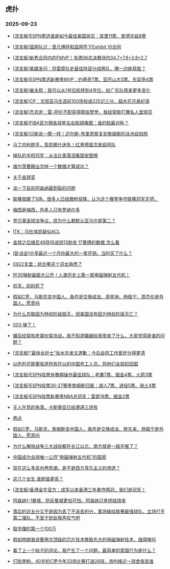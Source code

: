 ## 虎扑 
### 2025-09-23

+ [[流言板]ESPN票选谁是如今最佳美国球员：库里11票、爱德华兹8票](https://bbs.hupu.com/634910175.html)

+ [[流言板]篮网队记：曾凡博将和篮网签下Exhibit 10合同](https://bbs.hupu.com/634910334.html)

+ [[流言板]新秀合同内的FMVP！韦德06总决赛场均34.7+7.8+3.8+2.7](https://bbs.hupu.com/634908245.html)

+ [[流言板]美媒发问：将雷霆队史最佳阵容分成两队，哪一边能获胜？](https://bbs.hupu.com/634909401.html)

+ [[流言板]ESPN票选新赛季MVP：约基奇7票、亚历山大5票、东契奇4票](https://bbs.hupu.com/634910119.html)

+ [[流言板]崔永熙：我可以从1号位轮转到4号位，给广东队带来更多变化](https://bbs.hupu.com/634909077.html)

+ [[流言板]CP：文班亚马生涯前100场投进225记三分，超水花兄弟纪录](https://bbs.hupu.com/634909348.html)

+ [[流言板]杰克逊：雷-阿伦不配获得那些赞誉，我经常能打爆名人堂球员](https://bbs.hupu.com/634907706.html)

+ [[流言板]FIBA官方晒各球星左右脸镜像图：谁的脸最对称？](https://bbs.hupu.com/634908383.html)

+ [[流言板]只能说一模一样！迈尔斯-布里奇斯复刻詹姆斯的泳池自拍照](https://bbs.hupu.com/634908351.html)

+ [马丁内利绝平，哲凯赖什迷失！红黑榜首次来自同队](https://bbs.hupu.com/634906119.html)

+ [掉队的半程冠军：从法比奥落泪看国安困境](https://bbs.hupu.com/634906060.html)

+ [维尔茨要踢出怎样一个数据才算成功？](https://bbs.hupu.com/634904875.html)

+ [关于金球奖](https://bbs.hupu.com/634905931.html)

+ [谈一下目前阿森纳最割裂的问题](https://bbs.hupu.com/634904196.html)

+ [联赛就踢了5场，很多人已经缴枪投降，认为这个赛季争夺联赛冠军无望。](https://bbs.hupu.com/634905008.html)

+ [梅西是梅西，外星人只有罗纳尔多](https://bbs.hupu.com/634909093.html)

+ [登贝莱金球没争议，但为什么都默认亚马尔是第二？](https://bbs.hupu.com/634906054.html)

+ [ITK：马杜埃凯疑似ACL](https://bbs.hupu.com/634907644.html)

+ [金球之后维尼49场16进球13助攻 17黄牌的数据 怎么看](https://bbs.hupu.com/634908016.html)

+ [[卧谈会]分享最近一个月你最大的一笔开销，当时买了什么？](https://bbs.hupu.com/634908840.html)

+ [0922复盘：组合拳这个词太熟悉了](https://bbs.hupu.com/634907756.html)

+ [歼35弹射画面大公开！人类历史上第一架电磁弹射五代机！](https://bbs.hupu.com/634908236.html)

+ [前天，妈妈死了](https://bbs.hupu.com/634907960.html)

+ [假如C罗、马斯克变中国人，条件是交换成龙、周星驰、杨振宁、周杰伦是外国人。愿意吗](https://bbs.hupu.com/634910174.html)

+ [为什么苏联因为特权阶级毁灭，但美国没有因为特权阶级灭亡？](https://bbs.hupu.com/634907897.html)

+ [003 弹了！](https://bbs.hupu.com/634907734.html)

+ [婚后经常和老婆吵架冷战，我不知道婚姻给我带来了什么，大家觉得是谁的问题？ ​​​](https://bbs.hupu.com/634908648.html)

+ [[流言板]“最快女护士”张水华发文道歉：今后会将工作爱好分得更清](https://bbs.hupu.com/634909149.html)

+ [以色列可能要驱逐所有在以的中国务工人员，将他们全部赶回国](https://bbs.hupu.com/634908930.html)

+ [[流言板]ESPN投票休赛期操作最佳球队：老鹰7票、掘金4票、火箭3票](https://bbs.hupu.com/634910292.html)

+ [[流言板]ESPN投票26-27赛季詹姆斯归属：湖人7票、退役5票、骑士4票](https://bbs.hupu.com/634910231.html)

+ [[流言板]ESPN投票新赛季NBA总冠军：雷霆18票、掘金2票](https://bbs.hupu.com/634910457.html)

+ [无人在意的角落，卡斯蒂亚已经遭遇三连败](https://bbs.hupu.com/634906002.html)

+ [两点](https://bbs.hupu.com/634907483.html)

+ [假如C罗、马斯克、詹姆斯变中国人，条件是交换成龙、胖东来、杨振宁是外国人。愿意吗](https://bbs.hupu.com/634910174.html)

+ [为什么解放战争三大战役都在长江以北，南方就是一路平推了？](https://bbs.hupu.com/634908484.html)

+ [中国成为全球唯一公开“电磁弹射五代机”的国家](https://bbs.hupu.com/634909614.html)

+ [现在这么多反内卷思潮，是不是西方享乐主义的渗透？](https://bbs.hupu.com/634908313.html)

+ [这几个女生 谁颜值更高？](https://bbs.hupu.com/634908261.html)

+ [[流言板]香港金牛官方：成军以来香港三年勇夺两冠，我们是冠军！](https://bbs.hupu.com/634909174.html)

+ [阿森纳1-1曼城，防反曼城更加可怕，阿森纳只差终结效率](https://bbs.hupu.com/634907563.html)

+ [落后的这五分又不是因为丢了不该丢的分，客场输给联赛最强球队，主场打平第二强队，不至于到处唉声叹气吧](https://bbs.hupu.com/634906047.html)

+ [股市赚的第一个100万](https://bbs.hupu.com/634908706.html)

+ [假如特朗普说要用次顶级的芯片技术换取东大的电磁弹射技术，值得换吗](https://bbs.hupu.com/634908669.html)

+ [看了上一个帖子的评论，我产生了一个问题，最简单的爱国行为是什么？](https://bbs.hupu.com/634909288.html)

+ [打脸黑粉，40岁的C罗今年33场比赛打进28球，场均接近一球舍我其谁](https://bbs.hupu.com/634909147.html)

